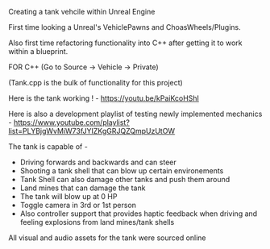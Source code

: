 Creating a tank vehcile within Unreal Engine

First time looking a Unreal's VehiclePawns and ChoasWheels/Plugins.

Also first time refactoring functionality into C++ after getting it to work within a blueprint.


FOR C++ (Go to Source -> Vehicle -> Private)

(Tank.cpp is the bulk of functionality for this project)




Here is the tank working ! - https://youtu.be/kPaiKcoHShI

Here is also a development playlist of testing newly implemented mechanics - https://www.youtube.com/playlist?list=PLYBjgWvMiW73fJYIZKgGRJQZQmpUzUtOW


The tank is capable of -

- Driving forwards and backwards and can steer
- Shooting a tank shell that can blow up certain environements
- Tank Shell can also damage other tanks and push them around
- Land mines that can damage the tank
- The tank will blow up at 0 HP
- Toggle camera in 3rd or 1st person
- Also controller support that provides haptic feedback when driving and feeling explosions from land mines/tank shells

All visual and audio assets for the tank were sourced online

